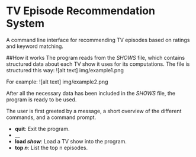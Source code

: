 # TV Episode Recommendation System
A command line interface for recommending TV episodes based on ratings and keyword matching.

##How it works
The program reads from the *SHOWS* file, which contains structured data about each TV show it uses for its computations. 
The file is structured this way: ![alt text] img/example1.png

For example: ![alt text] img/example2.png

After all the necessary data has been included in the *SHOWS* file, the program is ready to be used.

The user is first greeted by a message, a short overview of the different commands, and a command prompt. 

* __quit__: Exit the program.
* __
* __load *show*__: Load a TV show into the program. 
* __top *n*__: List the top n episodes.